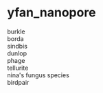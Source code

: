 # yfan_nanopore
burkle   
borda   
sindbis  
dunlop  
phage  
tellurite  
nina's fungus species  
birdpair
